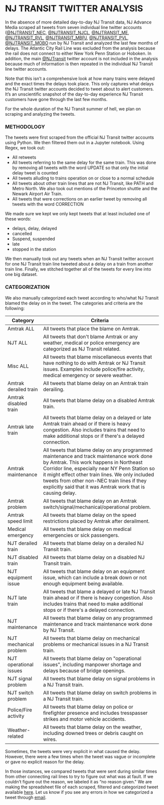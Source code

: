 # NJ TRANSIT TWITTER ANALYSIS
In the absence of more detailed day-to-day NJ Transit data, NJ Advance Media scraped all tweets from seven individual line twitter accounts ([@NJTRANSIT_NEC](https://twitter.com/NJTRANSIT_NEC), [@NJTRANSIT_NJCL](https://twitter.com/NJTRANSIT_NJCL), [@NJTRANSIT_ME](https://twitter.com/NJTRANSIT_ME), [@NJTRANSIT_RVL](https://twitter.com/NJTRANSIT_RVL), [@NJTRANSIT_MBPJ](https://twitter.com/NJTRANSIT_MBPJ), [@NJTRANSIT_PVL](https://twitter.com/NJTRANSIT_PVL), [@NJTRANSIT_MOBO](https://twitter.com/NJTRANSIT_MOBO) run by NJ Transit and analyzed the last few months of delays. The Atlantic City Rail Line was excluded from the analysis because the rail does not connect to either New York Penn Station or Hoboken. In addition, the main [@NJTransit](https://twitter.com/njtransit) twitter account is not included in the analysis because much of information is then repeated in the individual NJ Transit line twitter accounts.
 
Note that this isn’t a comprehensive look at how many trains were delayed and the exact times the delays took place. This only captures what delays the NJ Transit twitter accounts decided to tweet about to alert customers. It’s an unscientific snapshot of the day-to-day experience NJ Transit customers have gone through the last few months.
 
For the whole duration of the NJ Transit summer of hell, we plan on scraping and analyzing the tweets.
 
### METHODOLOGY
 
The tweets were first scraped from the official NJ Transit twitter accounts using Python. We then filtered them out in a Jupyter notebook. Using Regex, we took out:
 
* All retweets
* All tweets referring to the same delay for the same train. This was done by removing all tweets with the word UPDATE so that only the initial delay tweet is counted
* All tweets alluding to trains operation on or close to a normal schedule
* All tweets about other train lines that are not NJ Transit, like PATH and Metro North. We also took out mentions of the Princeton shuttle and the Newark Airport Air Train.
* All tweets that were corrections on an earlier tweet by removing all tweets with the word CORRECTION
 
We made sure we kept we only kept tweets that at least included one of these words:
 
* delays, delay, delayed
* cancelled
* Suspend, suspended
* late 
* stopped in the station
 
We then manually took out any tweets when an NJ Transit twitter account for one NJ Transit train line tweeted about a delay on a train from another train line. Finally, we stitched together all of the tweets for every line into one big dataset. 

### CATEGORIZATION
 
We also manually categorized each tweet according to who/what NJ Transit blamed the delay on in the tweet. The categories and criteria are the following:

| Category   |      Criteria      | 
|----------|-------------|
| Amtrak ALL |  All tweets that place the blame on Amtrak.|
| NJT ALL |  All tweets that don't blame Amtrak or any weather, medical or police emergency are categorized as NJ Transit related.|
| Misc ALL |  All tweets that blame miscellaneous events that have nothing to do with Amtrak or NJ Transit issues. Examples include police/fire activity, medical emergency or severe weather. |
| Amtrak derailed train |  All tweets that blame delay on an Amtrak train derailing. |
| Amtrak disabled train |  All tweets that blame delay on a disabled Amtrak train. |
| Amtrak late train |  All tweets that blame delay on a delayed or late Amtrak train ahead or if there is heavy congestion. Also includes trains that need to make additional stops or if there's a delayed connection. |
| Amtrak maintenance |  All tweets that blame delay on any programmed maintenance and track maintenance work done by Amtrak. This work happens in Northeast Corridor line, especially near NY Penn Station so it might effect other train lines. We only included tweets from other non-NEC train lines if they explicitly said that it was Amtrak work that is causing delay. |
| Amtrak problem |  All tweets that blame delay on an Amtrak switch/signal/mechanical/operational problem. |
| Amtrak speed limit |  All tweets that blame delay on the speed restrictions placed by Amtrak after derailment. |
| Medical emergency |  All tweets that blame delay on medical emergencies or sick passengers. |
| NJT derailed train |  All tweets that blame delay on a derailed NJ Transit train. |
| NJT disabled train |  All tweets that blame delay on a disabled NJ Transit train. |
| NJT equipment issue |  All tweets that blame delay on an equipment issue, which can include a break down or not enough equipment being available. |
| NJT late train |  All tweets that blame a delayed or late NJ Transit train ahead or if there is heavy congestion. Also includes trains that need to make additional stops or if there's a delayed connection. |
| NJT maintenance |  All tweets that blame delay on any programmed maintenance and track maintenance work done by NJ Transit. |
| NJT mechanical problem |  All tweets that blame delay on mechanical problems or mechanical issues in a NJ Transit train. |
| NJT operational issues |  All tweets that blame delay on "operational issues", including manpower shortage and delays because of bridge openings. |
| NJT signal problem |  All tweets that blame delay on signal problems in a NJ Transit train. |
| NJT switch problem |  All tweets that blame delay on switch problems in a NJ Transit train. |
| Police/Fire activity |  All tweets that blame delay on police or firefighter presence and includes tresspasser strikes and motor vehicle accidents. |
| Weather-related |  All tweets that blame delay on the weather, including downed trees or debris caught on wires. |

Sometimes, the tweets were very explicit in what caused the delay. However, there were a few times when the tweet was vague or incomplete or gave no explicit reason for the delay.

In those instances, we compared tweets that were sent during similar times from other connecting rail lines to try to figure out what was at fault. If we couldn’t figure out the reason, we labeled it as “no reason given." We are making the spreadsheet file of each scraped, filtered and categorized tweet available [here](https://github.com/CarlaAstudillo/NJ_Transit_Twitter_Analysis/blob/master/all_NJT_delay_march_april_may.csv). Let us know if you see any errors in how we categorized a tweet through [email](castudillo@njadvancemedia.com).
